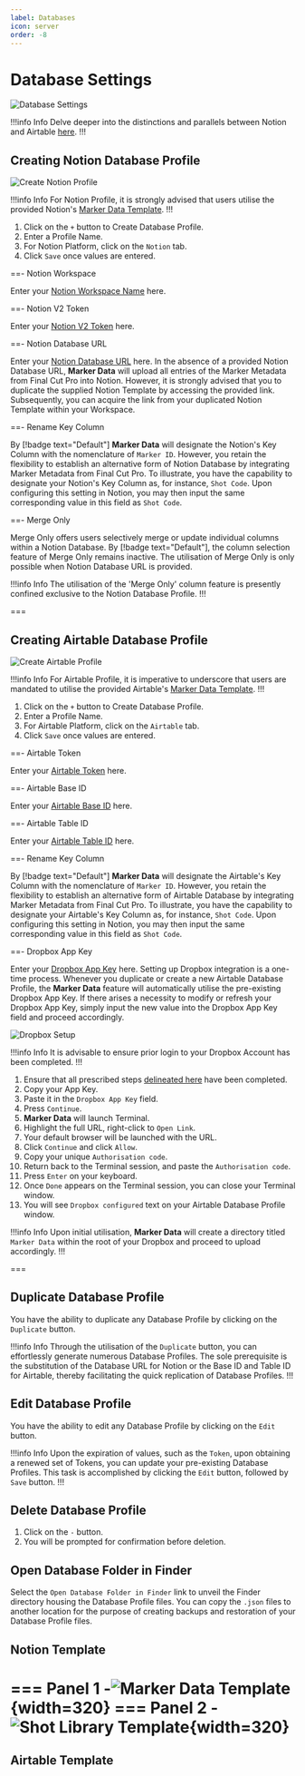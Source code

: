 ```yaml
---
label: Databases
icon: server
order: -8
---
```

# Database Settings

![Database Settings](/assets/md-database-settings.png)

!!!info Info
Delve deeper into the distinctions and parallels between Notion and Airtable [here](/databases/database-platforms).
!!!

## Creating Notion Database Profile

![Create Notion Profile](/assets/md-database-settings_01.png)

!!!info Info
For Notion Profile, it is strongly advised that users utilise the provided Notion's [Marker Data Template](/user-guide/databases/#notion-template).
!!!

1. Click on the `+` button to Create Database Profile.
2. Enter a Profile Name.
3. For Notion Platform, click on the `Notion` tab.
4. Click `Save` once values are entered.

==- Notion Workspace

Enter your [Notion Workspace Name](/databases/notion-prerequisite#obtain-your-workspace-name) here.

==- Notion V2 Token

Enter your [Notion V2 Token](/databases/notion-prerequisite#obtain-your-session-token) here.

==- Notion Database URL

Enter your [Notion Database URL](/databases/notion-prerequisite##obtain-your-database-url) here. In the absence of a provided Notion Database URL, **Marker Data** will upload all entries of the Marker Metadata from Final Cut Pro into Notion. However, it is strongly advised that you to duplicate the supplied Notion Template by accessing the provided link. Subsequently, you can acquire the link from your duplicated Notion Template within your Workspace.

==- Rename Key Column

By [!badge text="Default"] **Marker Data** will designate the Notion's Key Column with the nomenclature of `Marker ID`. However, you retain the flexibility to establish an alternative form of Notion Database by integrating Marker Metadata from Final Cut Pro. To illustrate, you have the capability to designate your Notion's Key Column as, for instance, `Shot Code`. Upon configuring this setting in Notion, you may then input the same corresponding value in this field as `Shot Code`.

==- Merge Only

Merge Only offers users selectively merge or update individual columns within a Notion Database. By [!badge text="Default"], the column selection feature of Merge Only remains inactive. The utilisation of Merge Only is only possible when Notion Database URL is provided.

!!!info Info
The utilisation of the 'Merge Only' column feature is presently confined exclusive to the Notion Database Profile.
!!!

===

## Creating Airtable Database Profile

![Create Airtable Profile](/assets/md-database-settings_02.png)

!!!info Info
For Airtable Profile, it is imperative to underscore that users are mandated to utilise the provided Airtable's [Marker Data Template](/user-guide/databases/#airtable-template).
!!!

1. Click on the `+` button to Create Database Profile.
2. Enter a Profile Name.
3. For Airtable Platform, click on the `Airtable` tab.
4. Click `Save` once values are entered.

==- Airtable Token

Enter your [Airtable Token](/databases/airtable-prerequisite#obtain-your-workspace-name) here.

==- Airtable Base ID

 Enter your [Airtable Base ID](/databases/airtable-prerequisite#obtain-your-base-id--table-id) here.
 
==- Airtable Table ID

Enter your [Airtable Table ID](/databases/airtable-prerequisite#obtain-your-base-id--table-id) here.

==- Rename Key Column

By [!badge text="Default"] **Marker Data** will designate the Airtable's Key Column with the nomenclature of `Marker ID`. However, you retain the flexibility to establish an alternative form of Airtable Database by integrating Marker Metadata from Final Cut Pro. To illustrate, you have the capability to designate your Airtable's Key Column as, for instance, `Shot Code`. Upon configuring this setting in Notion, you may then input the same corresponding value in this field as `Shot Code`.

==- Dropbox App Key

Enter your [Dropbox App Key](/databases/dropbox-prerequisite) here. Setting up Dropbox integration is a one-time process. Whenever you duplicate or create a new Airtable Database Profile, the **Marker Data** feature will automatically utilise the pre-existing Dropbox App Key. If there arises a necessity to modify or refresh your Dropbox App Key, simply input the new value into the Dropbox App Key field and proceed accordingly.

![Dropbox Setup](/assets/md-database-settings_dropbox.gif)

!!!info Info
It is advisable to ensure prior login to your Dropbox Account has been completed.
!!!

1. Ensure that all prescribed steps [delineated here](/databases/dropbox-prerequisite) have been completed.
2. Copy your App Key.
3. Paste it in the `Dropbox App Key` field.
4. Press `Continue`.
5. **Marker Data** will launch Terminal.
6. Highlight the full URL, right-click to `Open Link`.
7. Your default browser will be launched with the URL.
8. Click `Continue` and click `Allow`.
9. Copy your unique `Authorisation code`.
10. Return back to the Terminal session, and paste the `Authorisation code`.
11. Press `Enter` on your keyboard.
12. Once `Done` appears on the Terminal session, you can close your Terminal window.
13. You will see `Dropbox configured` text on your Airtable Database Profile window.

!!!info Info
Upon initial utilisation, **Marker Data** will create a directory titled `Marker Data` within the root of your Dropbox and proceed to upload accordingly.
!!!

===

## Duplicate Database Profile

You have the ability to duplicate any Database Profile by clicking on the `Duplicate` button.

!!!info Info
Through the utilisation of the `Duplicate` button, you can effortlessly generate numerous Database Profiles. The sole prerequisite is the substitution of the Database URL for Notion or the Base ID and Table ID for Airtable, thereby facilitating the quick replication of Database Profiles.
!!!

## Edit Database Profile

You have the ability to edit any Database Profile by clicking on the `Edit` button.

!!!info Info
Upon the expiration of values, such as the `Token`, upon obtaining a renewed set of Tokens, you can update your pre-existing Database Profiles. This task is accomplished by clicking the `Edit` button, followed by `Save` button.
!!!

## Delete Database Profile

1. Click on the `-` button.
2. You will be prompted for confirmation before deletion.

## Open Database Folder in Finder

Select the `Open Database Folder in Finder` link to unveil the Finder directory housing the Database Profile files. You can copy the `.json` files to another location for the purpose of creating backups and restoration of your Database Profile files.

## Notion Template

=== Panel 1
-![Marker Data Template](/assets/md-template-01.png){width=320}
=== Panel 2
-![Shot Library Template](/assets/md-template-01.png){width=320}
===

## Airtable Template